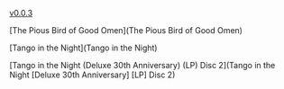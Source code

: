 [v0.0.3](https://github.com/littleflute/Fleetwood-Mac1/edit/master/README.md)

[The Pious Bird of Good Omen](The Pious Bird of Good Omen)

[Tango in the Night](Tango in the Night)

[Tango in the Night (Deluxe 30th Anniversary) (LP) Disc 2](Tango in the Night [Deluxe 30th Anniversary] [LP] Disc 2)
